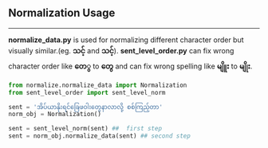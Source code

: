<h2> Normalization Usage </h2>

--------------

**normalize_data.py** is used for normalizing different character order but visually similar.(eg. **သင့်** and **သင့်**). **sent_level_order.py** can fix  wrong character order like **တေွ** to **တွေ** and can fix wrong spelling like **မျိူး** to **မျိုး**.

```python
from normalize.normalize_data import Normalization
from sent_level_order import sent_level_norm 

sent = 'အိပ်ယာနိုးရင်ခြေဖဝါးတွေနာလာလို့ စစ်ကြည့်တာ'
norm_obj = Normalization()

sent = sent_level_norm(sent) ##  first step
sent = norm_obj.normalize_data(sent) ## second step 
```
